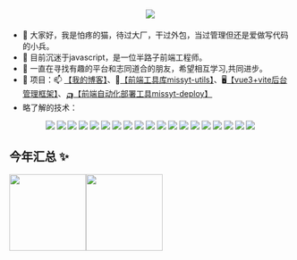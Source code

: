 <h1 align="center"> <a href="https://www.taojian.icu"> <img src="https://readme-typing-svg.herokuapp.com/?lines=岁月易虚，寸阴当惜。&center=true&size=27"> </a> </h1>

- 👋 大家好，我是怕疼的猫，待过大厂，干过外包，当过管理但还是爱做写代码的小兵。
- 🌱 目前沉迷于javascript，是一位半路子前端工程师。
- 💞️ 一直在寻找有趣的平台和志同道合的朋友，希望相互学习,共同进步。
- 📖 项目：📫 [【我的博客】](https://www.taojian.icu)、🧰[【前端工具库missyt-utils】](https://webtj.github.io/missyt-utils/)、🖥️[【vue3+vite后台管理框架】](https://www.taojian.icu/admin)、🛺[【前端自动化部署工具missyt-deploy】](https://github.com/webtj/missyt-deploy)
- 略了解的技术：
<div align="center"> 
<img src="https://img.shields.io/badge/-Python-000?style=flat-square&logo=python" />
<img src="https://img.shields.io/badge/-HTML5-000?style=flat-square&logo=html5&logoColor=white" /> <img src="https://img.shields.io/badge/-CSS3-000?style=flat-square&logo=css3" /> <img src="https://img.shields.io/badge/-JavaScript-000?style=flat-square&logo=javascript" /> 
<img src="https://img.shields.io/badge/-Typescript-000?style=flat-square&logo=typescript" />
<img src="https://img.shields.io/badge/-Vue-000?style=flat-square&logo=vuedotjs" />
<img src="https://img.shields.io/badge/-Node-000?style=flat-square&logo=nodedotjs" />
<img src="https://img.shields.io/badge/-React-000?style=flat-square&logo=react" />
<img src="https://img.shields.io/badge/-Echarts-000?style=flat-square&logo=apacheecharts" />
<img src="https://img.shields.io/badge/-Less-000?style=flat-square&logo=less" />
<img src="https://img.shields.io/badge/-Sass-000?style=flat-square&logo=sass" />
<img src="https://img.shields.io/badge/-gulp-000?style=flat-square&logo=gulp" />
<img src="https://img.shields.io/badge/-rollup-000?style=flat-square&logo=rollupdotjs" />
<img src="https://img.shields.io/badge/-Webpack-000?style=flat-square&logo=webpack" />
<img src="https://img.shields.io/badge/-MySQL-000?style=flat-square&logo=mysql" />
<img src="https://img.shields.io/badge/-MongoDB-000?style=flat-square&logo=mongodb" />
<img src="https://img.shields.io/badge/-Redis-000?style=flat-square&logo=redis" />
<img src="https://img.shields.io/badge/-Nginx-000?style=flat-square&logo=nginx" />
<img src="https://img.shields.io/badge/-Linux-000?style=flat-square&logo=linux" />
</div>
<!-- <div align="center"> <img src="https://activity-graph.herokuapp.com/graph?username=webtj&theme=github" />  -->
</div>

## 今年汇总 ✨
<img align="" height="137px" src="https://github-readme-stats.vercel.app/api?username=webtj&hide_title=true&hide_border=true&show_icons=true&include_all_commits=true&line_height=21&bg_color=0,EC6C6C,FFD479,FFFC79,73FA79&theme=graywhite&locale=cn" /><img align="" height="137px" src="https://github-readme-stats.vercel.app/api/top-langs/?username=webtj&hide_title=true&hide_border=true&layout=compact&bg_color=0,73FA79,73FDFF,D783FF&theme=graywhite&locale=cn" />
